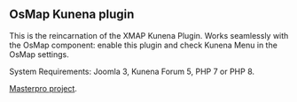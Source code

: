 ## OsMap Kunena plugin

This is the reincarnation of the XMAP Kunena Plugin. Works seamlessly with the OsMap component: enable this plugin and check Kunena Menu in the OsMap settings.

System Requirements: Joomla 3, Kunena Forum 5, PHP 7 or PHP 8.

[Masterpro project](https://masterpro.ws).